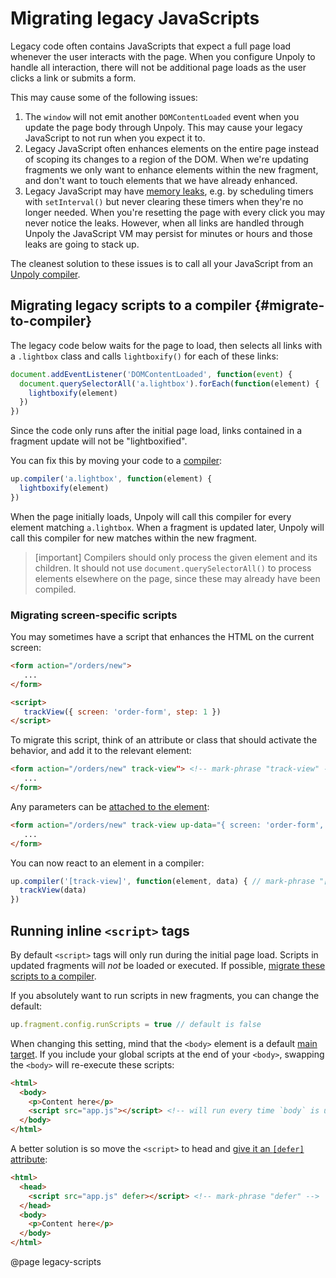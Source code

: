 Migrating legacy JavaScripts
============================

Legacy code often contains JavaScripts that expect a full page load whenever the
user interacts with the page. When you configure Unpoly to handle all interaction,
there will not be additional page loads as the user clicks a link or submits a form.

This may cause some of the following issues:

1. The `window` will not emit another `DOMContentLoaded` event when you
   update the page body through Unpoly. This may cause your legacy JavaScript to not
   run when you expect it to.
2. Legacy JavaScript often enhances elements on the entire page
   instead of scoping its changes to a region of the DOM.
   When we're updating fragments we only want to enhance elements within the new fragment,
   and don't want to touch elements that we have already enhanced.
3. Legacy JavaScript may have [memory leaks](https://nolanlawson.com/2020/02/19/fixing-memory-leaks-in-web-applications/), e.g. by scheduling timers with `setInterval()`
   but never clearing these timers when they're no longer needed.
   When you're resetting the page with every click you may never
   notice the leaks. However, when all links are handled through Unpoly
   the JavaScript VM may persist for minutes or hours and those leaks
   are going to stack up.

The cleanest solution to these issues is to call all your JavaScript
from an [Unpoly compiler](/up.compiler).


## Migrating legacy scripts to a compiler {#migrate-to-compiler}

The legacy code below waits for the page to load, then selects all links with a
`.lightbox` class and calls `lightboxify()` for each of these links:

```js
document.addEventListener('DOMContentLoaded', function(event) {
  document.querySelectorAll('a.lightbox').forEach(function(element) {
    lightboxify(element)
  })
})
```

Since the code only runs after the initial page load, links contained in
a fragment update will not be "lightboxified".

You can fix this by moving your code to a [compiler](/up.compiler):

```js
up.compiler('a.lightbox', function(element) {
  lightboxify(element)
})
```

When the page initially loads, Unpoly will call this compiler for every element
matching `a.lightbox`. When a fragment is updated later, Unpoly will call this compiler
for new matches within the new fragment.

> [important]
> Compilers should only process the given element and its children.
> It should not use `document.querySelectorAll()` to process elements
> elsewhere on the page, since these may already have been compiled.


### Migrating screen-specific scripts

You may sometimes have a script that enhances the HTML on the current screen:

```html
<form action="/orders/new">
   ...
</form>

<script>
   trackView({ screen: 'order-form', step: 1 })
</script>
```

To migrate this script, think of an attribute or class that should activate the behavior,
and add it to the relevant element:  

```html
<form action="/orders/new" track-view"> <!-- mark-phrase "track-view" -->
   ...
</form>
```

Any parameters can be [attached to the element](/data):

```html
<form action="/orders/new" track-view up-data="{ screen: 'order-form', step: 1 }"> <!-- mark-phrase "{ screen: 'order-form', step: 1 }" -->
   ...
</form>
```

You can now react to an element in a compiler:


```js
up.compiler('[track-view]', function(element, data) { // mark-phrase "[track-view]"
  trackView(data)
})
```


## Running inline `<script>` tags

By default `<script>` tags will only run during the initial page load.
Scripts in updated fragments will *not* be loaded or executed.
If possible, [migrate these scripts to a compiler](#migrate-to-compiler).

If you absolutely want to run scripts in new fragments, you can change the default:


```js
up.fragment.config.runScripts = true // default is false
```

When changing this setting, mind that the `<body>` element is a default [main target](/main).
If you include your global scripts at the end of your `<body>`, swapping the `<body>` will re-execute these scripts:

```html
<html>
  <body>
    <p>Content here</p>
    <script src="app.js"></script> <!-- will run every time `body` is updated -->
  </body>
</html>
```

A better solution is so move the `<script>` to head and [give it an `[defer]` attribute](https://makandracards.com/makandra/504104-you-should-probably-load-your-javascript-with-script-defer
):

```html
<html>
  <head>
    <script src="app.js" defer></script> <!-- mark-phrase "defer" -->
  </head>
  <body>
    <p>Content here</p>
  </body>
</html>
```


@page legacy-scripts
